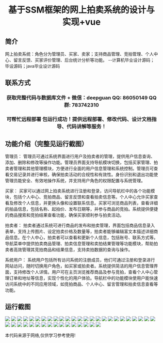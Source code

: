 <p><h1 align="center">基于SSM框架的网上拍卖系统的设计与实现+vue</h1></p>

## 简介
网上拍卖系统：角色分为管理员、买家、卖家；支持商品管理、竞拍管理、个人中心、留言反馈、买家评价管理、后台统计分析等功能。    --计算机毕业设计源码；毕设源码；java毕业设计源码


## 联系方式
<p><h3 align="center">获取完整代码与数据库文件 + 微信：deepguan QQ: 86050149 QQ群: 783742310</h3></p>
<p><h3 align="center">可帮忙远程部署 包运行成功！提供远程部署、修改代码、设计文档指导、代码讲解等服务！</h3></p>

## 功能介绍（完整见运行截图）
管理员： 管理员可通过系统界面进行用户及拍卖者的管理，提供用户信息查询、添加、删除和修改等操作功能。管理员界面支持导航模块切换，包括买家管理、拍卖者管理和其他管理模块，方便进行全面的用户信息管理和系统控制。管理员可查看交易记录并进行审核，确保拍卖活动的合规性和有效性。身份识别和退出功能使管理员能安全、有效地操作系统，并支持用户角色的权限配置与系统管理。

买家： 买家可以通过网上拍卖系统进行注册和登录，访问导航栏中的各个功能模块，包括个人中心、竞拍商品、留言反馈和查看拍卖信息等。个人中心允许买家查看及修改个人信息，并更换头像和设置联系信息。买家可浏览商品列表，查看详细的拍品信息，包括名称、起拍价、发布日期等，并参与商品的竞拍。系统提供便捷的商品搜索和竞拍结果查看功能，确保买家顺利参与拍卖活动。

拍卖者： 拍卖者通过系统可进行商品的发布和拍卖管理，界面包括商品信息录入表单，支持上传图片、设定拍卖价格及数量等，拍卖者能够编辑富文本描述详细商品信息。在个人中心，拍卖者可以查看和更新个人信息，包括账号、联系方式等。导航菜单中提供拍卖商品管理、拍卖信息管理和卖拍结果管理等功能模块，帮助拍卖者高效管理其竞拍商品和结果信息，支持卖拍数据的查询与操作。

系统用户： 系统用户包括所有访问系统的注册成员，他们可通过注册和登录进行网站访问，随时切换用户角色，如买家或拍卖者。系统提供简洁的用户信息管理界面，支持修改个人详情。用户可在主页浏览推荐商品及参与竞拍，查看个人中心管理订单和地址等信息，实现个性化的用户体验。导航栏中的功能模块使用户能快速访问系统中的不同应用领域，如竞拍商品、个人中心、留言管理和拍卖信息查看等功能。


## 运行截图
![](https://bs-1329754181.cos.ap-shanghai.myqcloud.com/ssm/OnlineAuctionSystem/img/001.jpg)
![](https://bs-1329754181.cos.ap-shanghai.myqcloud.com/ssm/OnlineAuctionSystem/img/002.jpg)
![](https://bs-1329754181.cos.ap-shanghai.myqcloud.com/ssm/OnlineAuctionSystem/img/003.jpg)
![](https://bs-1329754181.cos.ap-shanghai.myqcloud.com/ssm/OnlineAuctionSystem/img/004.jpg)
![](https://bs-1329754181.cos.ap-shanghai.myqcloud.com/ssm/OnlineAuctionSystem/img/005.jpg)
![](https://bs-1329754181.cos.ap-shanghai.myqcloud.com/ssm/OnlineAuctionSystem/img/006.jpg)
![](https://bs-1329754181.cos.ap-shanghai.myqcloud.com/ssm/OnlineAuctionSystem/img/007.jpg)
![](https://bs-1329754181.cos.ap-shanghai.myqcloud.com/ssm/OnlineAuctionSystem/img/008.jpg)
![](https://bs-1329754181.cos.ap-shanghai.myqcloud.com/ssm/OnlineAuctionSystem/img/009.jpg)
![](https://bs-1329754181.cos.ap-shanghai.myqcloud.com/ssm/OnlineAuctionSystem/img/010.jpg)
![](https://bs-1329754181.cos.ap-shanghai.myqcloud.com/ssm/OnlineAuctionSystem/img/011.jpg)
![](https://bs-1329754181.cos.ap-shanghai.myqcloud.com/ssm/OnlineAuctionSystem/img/012.jpg)
![](https://bs-1329754181.cos.ap-shanghai.myqcloud.com/ssm/OnlineAuctionSystem/img/013.jpg)
![](https://bs-1329754181.cos.ap-shanghai.myqcloud.com/ssm/OnlineAuctionSystem/img/014.jpg)
![](https://bs-1329754181.cos.ap-shanghai.myqcloud.com/ssm/OnlineAuctionSystem/img/015.jpg)
![](https://bs-1329754181.cos.ap-shanghai.myqcloud.com/ssm/OnlineAuctionSystem/img/016.jpg)
![](https://bs-1329754181.cos.ap-shanghai.myqcloud.com/ssm/OnlineAuctionSystem/img/017.jpg)
![](https://bs-1329754181.cos.ap-shanghai.myqcloud.com/ssm/OnlineAuctionSystem/img/018.jpg)
![](https://bs-1329754181.cos.ap-shanghai.myqcloud.com/ssm/OnlineAuctionSystem/img/019.jpg)
![](https://bs-1329754181.cos.ap-shanghai.myqcloud.com/ssm/OnlineAuctionSystem/img/020.jpg)
![](https://bs-1329754181.cos.ap-shanghai.myqcloud.com/ssm/OnlineAuctionSystem/img/021.jpg)
![](https://bs-1329754181.cos.ap-shanghai.myqcloud.com/ssm/OnlineAuctionSystem/img/022.jpg)
![](https://bs-1329754181.cos.ap-shanghai.myqcloud.com/ssm/OnlineAuctionSystem/img/023.jpg)
![](https://bs-1329754181.cos.ap-shanghai.myqcloud.com/ssm/OnlineAuctionSystem/img/024.jpg)
![](https://bs-1329754181.cos.ap-shanghai.myqcloud.com/ssm/OnlineAuctionSystem/img/025.jpg)
![](https://bs-1329754181.cos.ap-shanghai.myqcloud.com/ssm/OnlineAuctionSystem/img/026.jpg)
![](https://bs-1329754181.cos.ap-shanghai.myqcloud.com/ssm/OnlineAuctionSystem/img/027.jpg)
![](https://bs-1329754181.cos.ap-shanghai.myqcloud.com/ssm/OnlineAuctionSystem/img/028.jpg)
![](https://bs-1329754181.cos.ap-shanghai.myqcloud.com/ssm/OnlineAuctionSystem/img/029.jpg)
![](https://bs-1329754181.cos.ap-shanghai.myqcloud.com/ssm/OnlineAuctionSystem/img/030.jpg)
![](https://bs-1329754181.cos.ap-shanghai.myqcloud.com/ssm/OnlineAuctionSystem/img/031.jpg)
![](https://bs-1329754181.cos.ap-shanghai.myqcloud.com/ssm/OnlineAuctionSystem/img/032.jpg)
![](https://bs-1329754181.cos.ap-shanghai.myqcloud.com/ssm/OnlineAuctionSystem/img/033.jpg)
![](https://bs-1329754181.cos.ap-shanghai.myqcloud.com/ssm/OnlineAuctionSystem/img/034.jpg)
![](https://bs-1329754181.cos.ap-shanghai.myqcloud.com/ssm/OnlineAuctionSystem/img/035.jpg)
![](https://bs-1329754181.cos.ap-shanghai.myqcloud.com/ssm/OnlineAuctionSystem/img/036.jpg)
![](https://bs-1329754181.cos.ap-shanghai.myqcloud.com/ssm/OnlineAuctionSystem/img/037.jpg)
![](https://bs-1329754181.cos.ap-shanghai.myqcloud.com/ssm/OnlineAuctionSystem/img/038.jpg)
![](https://bs-1329754181.cos.ap-shanghai.myqcloud.com/ssm/OnlineAuctionSystem/img/039.jpg)
![](https://bs-1329754181.cos.ap-shanghai.myqcloud.com/ssm/OnlineAuctionSystem/img/040.jpg)
![](https://bs-1329754181.cos.ap-shanghai.myqcloud.com/ssm/OnlineAuctionSystem/img/041.jpg)

<p>本代码来源于网络,仅供学习参考使用!</p>
